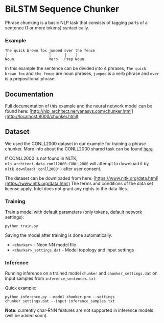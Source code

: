 # BiLSTM Sequence Chunker

Phrase chunking is a basic NLP task that consists of tagging parts of a sentence (1 or more tokens) syntactically.  

### Example

	The quick brown fox jumped over the fence
	|                   |      |    |
	Noun                Verb   Prep Noun

In this example the sentence can be divided into 4 phrases, `The quick brown fox` and `the fence` are noun phrases, `jumped` is a verb phrase and `over` is a prepositional phrase.

## Documentation

Full documentation of this example and the neural network model can be found here: [http://nlp_architect.nervanasys.com/chunker.html](http://localhost:8000/chunker.html)

## Dataset

We used the CONLL2000 dataset in our example for training a phrase chunker. More info about the CONLL2000 shared task can be found [here](https://www.clips.uantwerpen.be/conll2000/chunking/).

If CONLL2000 is not found in NLTK, `nlp_architect.data.conll2000.CONLL2000` will attempt to download it by `nltk.download('conll2000')` after user consent.

The dataset can be downloaded from here: [https://www.nltk.org/data.html](https://www.nltk.org/data.html) The terms and conditions of the data set license apply. Intel does not grant any rights to the data files.

### Training
Train a model with default parameters (only tokens, default network settings):  

```
python train.py
```

Saving the model after training is done automatically:

* `<chunker>` - Neon NN model file
* `<chunker>_settings.dat` - Model topology and input settings

### Inference
Running inference on a trained model `chunker` and `chunker_settings.dat` on input samples from `inference_sentences.txt`

Quick example:
```
python inference.py --model chunker.prm --settings chunker_settings.dat --input inference_samples.txt
```  

**Note:** currently char-RNN features are not supported in inference models (will be added soon).
